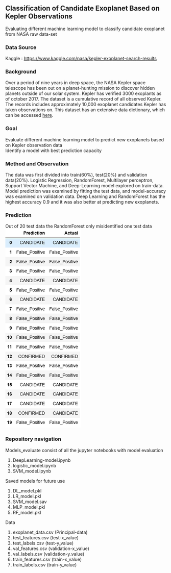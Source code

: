 ## Classification of Candidate Exoplanet Based on Kepler Observations
Evaluating different machine learning model to classify candidate exoplanet from NASA raw data-set

### Data Source
Kaggle : https://www.kaggle.com/nasa/kepler-exoplanet-search-results

### Background
Over a period of nine years in deep space, the NASA Kepler space telescope has been out on a planet-hunting mission to discover hidden planets outside of our solar system. Kepler has verified 3000 exoplants as of october 2017. The dataset is a cumulative record of all observed Kepler. The records includes approximately 10,000 exoplanet candidates Kepler has taken observations on. 
This dataset has an extensive data dictionary, which can be accessed [here](https://exoplanetarchive.ipac.caltech.edu/docs/API_kepcandidate_columns.html).

### Goal
Evaluate different machine learning model to predict new exoplanets based on Kepler observation data<br>
Identify a model with best prediction capacity

### Method and Observation
The data was first divided into train(60%), test(20%) and validation data(20%). Logistic Regression, RandomForest, Multilayer perceptron, Support Vector Machine, and Deep-Learning model explored on train-data. Model prediction was examined by fitting the test data, and model-accuracy was examined on validation data. Deep Learning and RandomForest has the highest accuracy 0.9 and it was also better at predicting new exoplanets.

### Prediction
Out of 20 test data the RandomForest only misidentified one test data <br>
![4-scatter](Images/model_predict.PNG)

### Repository navigation
Models_evaluate consist of all the jupyter notebooks with model evaluation<br>
1) DeepLearning-model.ipynb<br>
2) logistic_model.ipynb<br>
3) SVM_model.ipynb<br>

Saved models for future use<br>
1) DL_model.pkl <br>
2) LR_model.pkl<br>
3) SVM_model.sav<br>
3) MLP_model.pkl<br>
3) RF_model.pkl<br>

Data<br>
1) exoplanet_data.csv (Principal-data)<br>
2) test_features.csv (test-x_value)<br>
3) test_labels.csv (test-y_value)<br>
4) val_features.csv (validation-x_value)<br>
5) val_labels.csv (validation-y_value)<br>
4) train_features.csv (train-x_value)<br>
4) train_labels.csv (train-y_value)<br>





